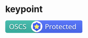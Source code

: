 # keypoint



<a href="https://www.oscs1024.com/project/oscs/qixitan/keypoint?ref=badge_small" alt="OSCS Status"><img src="README.assets/keypoint.svg+xml"/></a>
